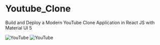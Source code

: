 # Youtube_Clone

Build and Deploy a Modern YouTube Clone Application in React JS with Material UI 5

![YouTube](https://i.ibb.co/4R5RkmW/Thumbnail-5.png)
![YouTube](https://ibb.co/5TYBZxM)





